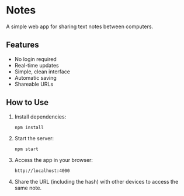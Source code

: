 # Notes

A simple web app for sharing text notes between computers.

## Features

- No login required
- Real-time updates
- Simple, clean interface
- Automatic saving
- Shareable URLs

## How to Use

1. Install dependencies:
   ```
   npm install
   ```

2. Start the server:
   ```
   npm start
   ```

3. Access the app in your browser:
   ```
   http://localhost:4000
   ```

4. Share the URL (including the hash) with other devices to access the same note.

